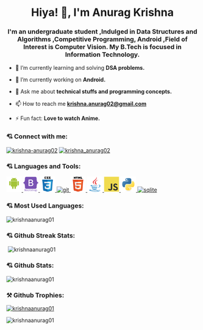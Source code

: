 <h1 align="center">Hiya! 👋, I'm Anurag Krishna</h1>
<h3 align="center">I'm an undergraduate student ,Indulged in Data Structures and Algorithms ,Competitive Programming, Android ,Field of Interest is Computer Vision. My B.Tech is focused in Information Technology. </h3>



- 🌱 I’m currently learning and solving **DSA problems.**

- 🔭 I’m currently working on **Android.**

- 💬 Ask me about **technical stuffs and programming concepts.**

- 📫 How to reach me **krishna.anurag02@gmail.com**

- ⚡ Fun fact: **Love to watch Anime.**




<h3 align="left">💘 Connect with me:</h3>


<p align="left">
<a href="https://linkedin.com/in/krishna-anurag02" target="blank"><img align="center" src="https://raw.githubusercontent.com/rahuldkjain/github-profile-readme-generator/master/src/images/icons/Social/linked-in-alt.svg" alt="krishna-anurag02" height="30" width="40" /></a>
<a href="https://www.hackerrank.com/krishna_anurag02" target="blank"><img align="center" src="https://raw.githubusercontent.com/rahuldkjain/github-profile-readme-generator/master/src/images/icons/Social/hackerrank.svg" alt="krishna_anurag02" height="30" width="40" /></a>
</p>


<h3 align="left">💘 Languages and Tools:</h3>


<p align="left"> <a href="https://developer.android.com" target="_blank"> <img src="https://raw.githubusercontent.com/devicons/devicon/master/icons/android/android-original-wordmark.svg" alt="android" width="40" height="40"/> </a> <a href="https://getbootstrap.com" target="_blank"> <img src="https://raw.githubusercontent.com/devicons/devicon/master/icons/bootstrap/bootstrap-plain-wordmark.svg" alt="bootstrap" width="40" height="40"/> </a> <a href="https://www.w3schools.com/css/" target="_blank"> <img src="https://raw.githubusercontent.com/devicons/devicon/master/icons/css3/css3-original-wordmark.svg" alt="css3" width="40" height="40"/> </a> <a href="https://git-scm.com/" target="_blank"> <img src="https://www.vectorlogo.zone/logos/git-scm/git-scm-icon.svg" alt="git" width="40" height="40"/> </a> <a href="https://www.w3.org/html/" target="_blank"> <img src="https://raw.githubusercontent.com/devicons/devicon/master/icons/html5/html5-original-wordmark.svg" alt="html5" width="40" height="40"/> </a> <a href="https://www.java.com" target="_blank"> <img src="https://raw.githubusercontent.com/devicons/devicon/master/icons/java/java-original.svg" alt="java" width="40" height="40"/> </a> <a href="https://developer.mozilla.org/en-US/docs/Web/JavaScript" target="_blank"> <img src="https://raw.githubusercontent.com/devicons/devicon/master/icons/javascript/javascript-original.svg" alt="javascript" width="40" height="40"/> </a> <a href="https://www.python.org" target="_blank"> <img src="https://raw.githubusercontent.com/devicons/devicon/master/icons/python/python-original.svg" alt="python" width="40" height="40"/> </a> <a href="https://www.sqlite.org/" target="_blank"> <img src="https://www.vectorlogo.zone/logos/sqlite/sqlite-icon.svg" alt="sqlite" width="40" height="40"/> </a> </p>


<h3 align="left">💘 Most Used Languages:</h3>


<p><img align="center" src="https://github-readme-stats.vercel.app/api/top-langs?username=krishnaanurag01&show_icons=true&locale=en&layout=compact" alt="krishnaanurag01" /></p>



<h3 align="left">💘 Github Streak Stats:</h3>


<p>&nbsp;<img align="center" src="https://github-readme-stats.vercel.app/api?username=krishnaanurag01&show_icons=true&locale=en" alt="krishnaanurag01" /></p>


<h3 align="left">💘 Github Stats:</h3>


<p><img align="center" src="https://github-readme-streak-stats.herokuapp.com/?user=krishnaanurag01&" alt="krishnaanurag01" /></p>


<h3 align="left">⚒️ Github Trophies:</h3>


<p align="left"> <a href="https://github.com/ryo-ma/github-profile-trophy"><img src="https://github-profile-trophy.vercel.app/?username=krishnaanurag01" alt="krishnaanurag01" /></a> </p>

<p align="left"> <img src="https://komarev.com/ghpvc/?username=krishnaanurag01&label=Profile%20views&color=0cd413&style=flat" alt="krishnaanurag01" /> </p>

